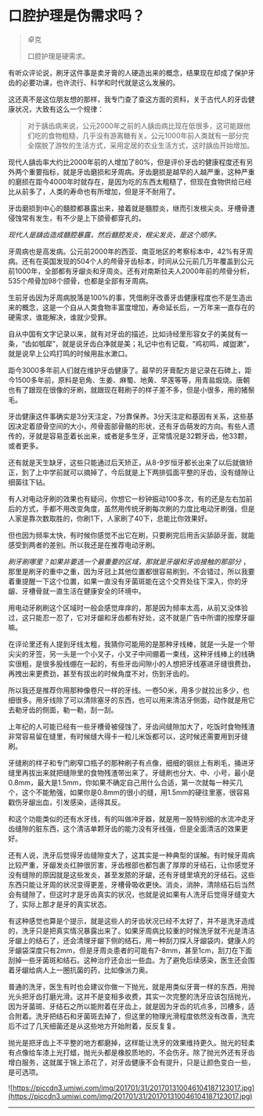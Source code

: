 # 口腔护理是伪需求吗？

> 卓克
> 
> 口腔护理是硬需求。

有听众评论说，刷牙这件事是卖牙膏的人硬造出来的概念，结果现在却成了保护牙齿的必要功课，也许流行、科学和时代就是这么发展的。

这还真不是这位朋友想的那样，我专门查了查这方面的资料，关于古代人的牙齿健康状况，大致有这么一个规律：

> 对于龋齿病来说，公元2000年之前的人龋齿病比现在低很多，这可能跟他们吃的食物粗糙，几乎没有游离糖有关。公元1000年前人类就有一部分完全摆脱了游牧的生活方式，采用定居的农业生活方式，这时龋齿开始增加。

现代人龋齿率大约比2000年前的人增加了80%，但是评价牙齿的健康程度还有另外两个重要指标，就是牙齿磨损和牙周病。牙齿磨损是越早的人越严重，这种严重的磨损在距今4000年时就存在，是因为吃的东西太粗糙了，但现在食物供给已经比从前多了，人类的寿命也有所增加，但是牙不耐用了。

牙齿磨损到中心的髓腔都暴露出来，接着就是髓腔炎，继而引发根尖炎。牙槽骨遭侵蚀常有发生，有不少是上下颌骨都穿孔的。

 *现代人是龋齿造成髓腔暴露，然后髓腔发炎，根尖发炎，是这个顺序。*

牙周病也是高发病。公元前2000年的西亚、南亚地区的考察标本中，42%有牙周病。还有在英国发现的504个人的颅骨牙齿标本，时间从公元前几万年覆盖到公元前1000年，全部都有牙龈炎和牙周炎。还有对南斯拉夫人2000年前的颅骨分析，535个颅骨加98个颌骨，也都是全部有牙周病。

生前牙齿因为牙周病脱落是100%的事，凭借刷牙改善牙齿健康程度也不是生造出来的概念，这是一个自从人类食物丰富度增加，寿命延长后，一万年来一直存在的硬需求，谁能解决，谁就少受罪。

自从中国有文字记录以来，就有对牙齿的描述，比如诗经里形容女子的美就有一条，“齿如瓠犀”，就是说牙齿白净就是美；礼记中也有记载，“鸡初鸣，咸盥漱”，就是说早上公鸡打鸣的时候用盐水漱口。

距今3000多年前人们就在维护牙齿健康了。最早的牙膏配方是记录在石碑上，距今1500多年前，原料是皂角、生姜、麻蜀、地黄、早莲等等，用青盐煅烧。唐朝也有了跟现在很像的牙刷，就跟现在鞋刷子的样子差不多，但是小很多，用的猪鬃毛。

牙齿健康这件事确实是3分天注定，7分靠保养。3分天注定和基因有关系，这些基因决定着颌骨空间的大小，颅骨面部骨骼的形状，还有牙齿萌发的方向。有些人遗传的，牙就是容易歪着长出来，或者是多生牙，正常情况是32颗牙齿，他33颗，或者更多。

还有就是天生缺牙，这些只能通过后天矫正，从8-9岁恒牙都长出来了以后就做矫正，到了上中学前就可以摘掉了，今后就是上下两排弧面平整的牙齿，没有缝隙让细菌往下钻。

有人对电动牙刷的效果也有疑问，你想它一秒钟振动100多次，有的还是左右加前后的方式，手都不用改变角度，虽然用传统牙刷每次刷的力度比电动牙刷强，但是人家是靠次数取胜的，你刷1下，人家刷了40下，总能比你效果好。

但也因为频率太快，有时候你感觉不出它在刷，只要刷完后用舌尖舔舔牙面，就能感受到两者的差别。所以我还是在推荐电动牙刷。

 *刷牙刷哪里？如果非要选一个最重要的区域，那就是牙龈和牙齿接触的那部分* ，那里是刷牙的重中之重，因为牙冠上其他位置都很容易刷到，不会错过，所以我要着重提醒一下这个位置，如果一直没有牙菌斑能在这个交界处往下深入，你的牙龈、牙槽骨就一直生活在健康安全的环境中。

用电动牙刷刷这个区域时一般会感觉痒痒的，那是因为频率太高，从前又没体验过，这只能忍一忍了，它对牙龈和牙齿都有好处，这不就是广告中所谓的按摩牙龈嘛。

在评论里还有人提到牙线太粗，我猜你可能用的是那种牙线棒，就是一头是一个带尖尖的牙签，另一头是一个小叉子，小叉子中间绷着一束线，这种牙线棒上的线确实很粗，是很多股线绷在一起的，有些牙齿间隙小的人想把牙线塞进牙缝很费劲，再拽出来更费劲，甚至有拔出的时候角度不对，伤到牙齿的。

所以我还是推荐你用那种像卷尺一样的牙线。一卷50米，用多少就拉出多少，也细很多。用牙线除了可以清除塞牙的东西，也可以用来清洁牙侧面，动作就是用它去勒牙齿的侧面，勒一勒，刮一刮。

上年纪的人可能已经有一些牙槽骨被侵蚀了，牙齿间缝隙加大了，吃饭时食物残渣非常容易留在缝里，有时候缝大得卡一粒儿米饭都可以，这时候还需要用到牙缝刷。

牙缝刷的样子和专门刷窄口瓶子的那种刷子有点像，细细的钢丝上有刷毛，捅进牙缝里再拔出来就把缝隙里的食物残渣带出来了。牙缝刷也分大、中、小号，最小是0.8mm，最大是1.5mm，你如果不确定自己用什么合适，第一次就每一种买几个，这个不能勉强，如果你是0.8mm的很小的缝，用1.5mm的硬往里塞，很容易戳伤牙龈出血，引发感染，适得其反。

和这个功能类似的还有水牙线，有的叫做冲牙器，就是用一股特别细的水流冲走牙齿缝隙的脏东西，这个清洁单颗牙齿的能力没有牙线强，但是全面清洁的效果更好。

还有人说，洗牙后觉得牙齿缝隙变大了，这其实是一种典型的误解。有时候牙周病比较严重，牙龈发炎红肿很厉害，牙齿根部也都包裹了厚厚的牙结石，让你感觉牙没有缝隙的原因就是这些发炎，甚至发脓的牙龈，还有牙缝里填充的牙结石。这些东西只能让牙周的状况变得更差，牙槽骨吸收更快。消炎，消肿，清除结石后当然会有缝隙了，但这时才是牙齿真实的状况，也就是说如果有人洗牙后觉得牙缝变大了，实际上那才是牙的真实状态。

有这种感觉也算是个提示，就是这些人的牙齿状况已经不太好了，并不是洗牙造成的，洗牙只是把真实情况暴露出来了。如果牙周病比较重的时候洗牙就不光是清洁牙龈上的结石了，还会清理牙龈下侧的结石，用一种刮刀探入牙龈袋内，健康人的牙龈袋深度只有2mm，但是牙周炎患者的可能有7-8mm，甚至1cm，刮刀在下面刮掉一些牙菌斑和结石。这种治疗还会出一些血。为了避免后续感染，医生还会围着牙龈给病人上一圈抗菌的药，比如像派力奥。

普通的洗牙，医生有时也会建议你做一下抛光，就是用类似牙膏一样的东西，用抛光头把牙齿打磨光滑。这并不是变相多收费，其实一次完整的洗牙应该包括抛光，因为牙菌斑、牙结石之所以能附着在牙齿上，就是因为牙齿的坑点多，凹槽多，适合附着。洗牙把结石和牙菌斑去掉了，但这里的物理光滑程度依然没有改善，洗完后不过了几天细菌还是从这些地方开始附着，反反复复。

抛光是把牙齿上不平整的地方都磨掉，这样能让洗牙的效果维持更久。抛光的轻柔有点像给车漆上光打蜡，抛光头都是橡胶质地的，不会伤牙。除了抛光外还有牙齿增白服务，这就属于锦上添花了，对牙齿健康不会有提升，只是让颜色变白一些，是可选项。

![https://piccdn3.umiwi.com/img/201701/31/201701310046104187123017.jpg](https://piccdn3.umiwi.com/img/201701/31/201701310046104187123017.jpg)

---
